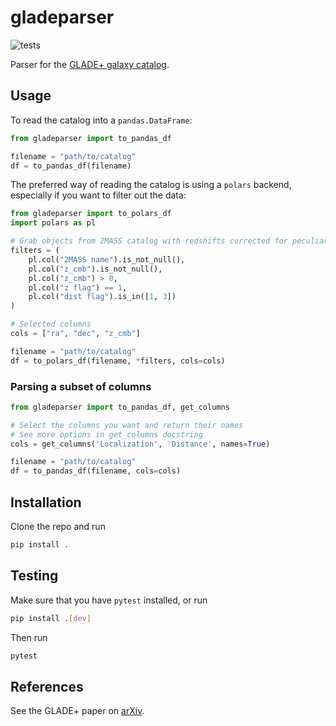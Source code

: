# gladeparser

![tests](https://github.com/binado/gladeparser/actions/workflows/test.yml/badge.svg)

Parser for the [GLADE+ galaxy catalog](https://glade.elte.hu/).

## Usage

To read the catalog into a `pandas.DataFrame`:

```python
from gladeparser import to_pandas_df

filename = "path/to/catalog"
df = to_pandas_df(filename)
```

The preferred way of reading the catalog is using a `polars` backend, especially if you want to filter out the data:

```python
from gladeparser import to_polars_df
import polars as pl

# Grab objects from 2MASS catalog with redshifts corrected for peculiar velocity
filters = (
    pl.col("2MASS name").is_not_null(),
    pl.col("z_cmb").is_not_null(),
    pl.col("z_cmb") > 0,
    pl.col("z flag") == 1,
    pl.col("dist flag").is_in([1, 3])
)

# Selected columns
cols = ["ra", "dec", "z_cmb"]

filename = "path/to/catalog"
df = to_polars_df(filename, *filters, cols=cols)
```

### Parsing a subset of columns

```python
from gladeparser import to_pandas_df, get_columns

# Select the columns you want and return their names
# See more options in get_columns docstring
cols = get_columns('Localization', 'Distance', names=True)

filename = "path/to/catalog"
df = to_pandas_df(filename, cols=cols)
```

## Installation

Clone the repo and run

```bash
pip install .
```

## Testing

Make sure that you have `pytest` installed, or run

```bash
pip install .[dev]
```

Then run

```bash
pytest
```

## References

See the GLADE+ paper on [arXiv](https://arxiv.org/abs/2110.06184).
